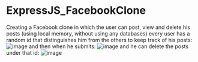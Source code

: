 # ExpressJS_FacebookClone
Creating a Facebook clone in which the user can post, view and delete his posts (using local memory, without using any databases)
every user has a random id that distinguishes him from the others to keep track of his posts:
![image](https://github.com/AHMAD-KING/ExpressJS_FacebookClone/assets/54283555/52fce4d3-1413-4145-b7cb-2bae42c898d4)
and then when he submits: 
![image](https://github.com/AHMAD-KING/ExpressJS_FacebookClone/assets/54283555/253a9707-ee6a-46ee-9dce-4f2a9fc02234)
and he can delete the posts under that id:
![image](https://github.com/AHMAD-KING/ExpressJS_FacebookClone/assets/54283555/ca7b84e0-0287-437a-b387-4185ed00794d)
